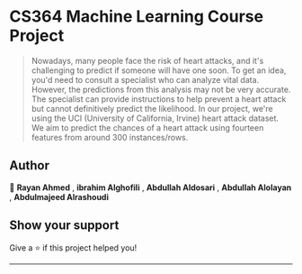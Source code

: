 # CS364 Machine Learning Course Project 


> Nowadays, many people face the risk of heart attacks, and it's challenging to predict if someone will have one soon. To get an idea, you'd need to consult a specialist who can analyze vital data.
> However, the predictions from this analysis may not be very accurate. The specialist can provide instructions to help prevent a heart attack but cannot definitively predict the likelihood.
> In our project, we're using the UCI (University of California, Irvine) heart attack dataset. We aim to predict the chances of a heart attack using fourteen features from around 300 instances/rows.





## Author
👤 **Rayan Ahmed** ,  **ibrahim Alghofili** , **Abdullah Aldosari** , **Abdullah Alolayan** , **Abdulmajeed Alrashoudi**
## Show your support
Give a ⭐️ if this project helped you!
***

